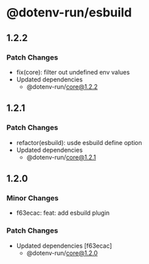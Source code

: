 # @dotenv-run/esbuild

## 1.2.2

### Patch Changes

- fix(core): filter out undefined env values
- Updated dependencies
  - @dotenv-run/core@1.2.2

## 1.2.1

### Patch Changes

- refactor(esbuild): usde esbuild define option
- Updated dependencies
  - @dotenv-run/core@1.2.1

## 1.2.0

### Minor Changes

- f63ecac: feat: add esbuild plugin

### Patch Changes

- Updated dependencies [f63ecac]
  - @dotenv-run/core@1.2.0

